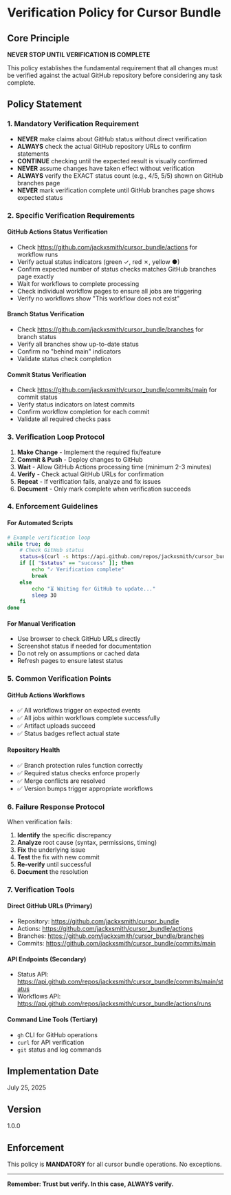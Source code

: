 # Verification Policy for Cursor Bundle

## Core Principle
**NEVER STOP UNTIL VERIFICATION IS COMPLETE**

This policy establishes the fundamental requirement that all changes must be verified against the actual GitHub repository before considering any task complete.

## Policy Statement

### 1. Mandatory Verification Requirement
- **NEVER** make claims about GitHub status without direct verification
- **ALWAYS** check the actual GitHub repository URLs to confirm statements
- **CONTINUE** checking until the expected result is visually confirmed
- **NEVER** assume changes have taken effect without verification
- **ALWAYS** verify the EXACT status count (e.g., 4/5, 5/5) shown on GitHub branches page
- **NEVER** mark verification complete until GitHub branches page shows expected status

### 2. Specific Verification Requirements

#### GitHub Actions Status Verification
- Check https://github.com/jackxsmith/cursor_bundle/actions for workflow runs
- Verify actual status indicators (green ✓, red ✗, yellow ●)
- Confirm expected number of status checks matches GitHub branches page exactly
- Wait for workflows to complete processing
- Check individual workflow pages to ensure all jobs are triggering
- Verify no workflows show "This workflow does not exist"

#### Branch Status Verification  
- Check https://github.com/jackxsmith/cursor_bundle/branches for branch status
- Verify all branches show up-to-date status
- Confirm no "behind main" indicators
- Validate status check completion

#### Commit Status Verification
- Check https://github.com/jackxsmith/cursor_bundle/commits/main for commit status
- Verify status indicators on latest commits
- Confirm workflow completion for each commit
- Validate all required checks pass

### 3. Verification Loop Protocol

1. **Make Change** - Implement the required fix/feature
2. **Commit & Push** - Deploy changes to GitHub
3. **Wait** - Allow GitHub Actions processing time (minimum 2-3 minutes)
4. **Verify** - Check actual GitHub URLs for confirmation
5. **Repeat** - If verification fails, analyze and fix issues
6. **Document** - Only mark complete when verification succeeds

### 4. Enforcement Guidelines

#### For Automated Scripts
```bash
# Example verification loop
while true; do
    # Check GitHub status
    status=$(curl -s https://api.github.com/repos/jackxsmith/cursor_bundle/commits/main/status)
    if [[ "$status" == "success" ]]; then
        echo "✓ Verification complete"
        break
    else
        echo "⏳ Waiting for GitHub to update..."
        sleep 30
    fi
done
```

#### For Manual Verification
- Use browser to check GitHub URLs directly
- Screenshot status if needed for documentation
- Do not rely on assumptions or cached data
- Refresh pages to ensure latest status

### 5. Common Verification Points

#### GitHub Actions Workflows
- ✅ All workflows trigger on expected events
- ✅ All jobs within workflows complete successfully  
- ✅ Artifact uploads succeed
- ✅ Status badges reflect actual state

#### Repository Health
- ✅ Branch protection rules function correctly
- ✅ Required status checks enforce properly
- ✅ Merge conflicts are resolved
- ✅ Version bumps trigger appropriate workflows

### 6. Failure Response Protocol

When verification fails:
1. **Identify** the specific discrepancy
2. **Analyze** root cause (syntax, permissions, timing)
3. **Fix** the underlying issue
4. **Test** the fix with new commit
5. **Re-verify** until successful
6. **Document** the resolution

### 7. Verification Tools

#### Direct GitHub URLs (Primary)
- Repository: https://github.com/jackxsmith/cursor_bundle
- Actions: https://github.com/jackxsmith/cursor_bundle/actions  
- Branches: https://github.com/jackxsmith/cursor_bundle/branches
- Commits: https://github.com/jackxsmith/cursor_bundle/commits/main

#### API Endpoints (Secondary)
- Status API: https://api.github.com/repos/jackxsmith/cursor_bundle/commits/main/status
- Workflows API: https://api.github.com/repos/jackxsmith/cursor_bundle/actions/runs

#### Command Line Tools (Tertiary)
- `gh` CLI for GitHub operations
- `curl` for API verification
- `git` status and log commands

## Implementation Date
July 25, 2025

## Version
1.0.0

## Enforcement
This policy is **MANDATORY** for all cursor bundle operations. No exceptions.

---

**Remember: Trust but verify. In this case, ALWAYS verify.**